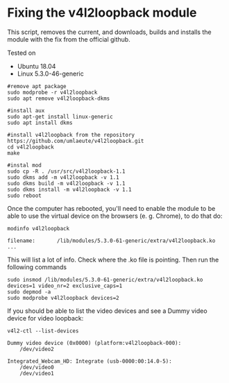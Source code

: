 # Fixing the v4l2loopback module
This script, removes the current, and downloads, builds and installs the module with 
the fix from the official github. 

Tested on 
- Ubuntu 18.04
- Linux 5.3.0-46-generic


```
#remove apt package
sudo modprobe -r v4l2loopback
sudo apt remove v4l2loopback-dkms

#install aux
sudo apt-get install linux-generic
sudo apt install dkms

#install v4l2loopback from the repository
https://github.com/umlaeute/v4l2loopback.git
cd v4l2loopback
make

#instal mod
sudo cp -R . /usr/src/v4l2loopback-1.1
sudo dkms add -m v4l2loopback -v 1.1
sudo dkms build -m v4l2loopback -v 1.1
sudo dkms install -m v4l2loopback -v 1.1
sudo reboot
```

Once the computer has rebooted, you'll need to enable the module to be able to use the virtual 
device on the browsers (e. g. Chrome), to do that do:


```
modinfo v4l2loopback
```
```
filename:       /lib/modules/5.3.0-61-generic/extra/v4l2loopback.ko
...
```


This will list a lot of info. Check where the .ko file is pointing.
Then run the following commands

```
sudo insmod /lib/modules/5.3.0-61-generic/extra/v4l2loopback.ko devices=1 video_nr=2 exclusive_caps=1
sudo depmod -a
sudo modprobe v4l2loopback devices=2
```

If you should be able to list the video devices and see a Dummy video device for video loopback:

```
v4l2-ctl --list-devices
```

```
Dummy video device (0x0000) (platform:v4l2loopback-000):
	/dev/video2

Integrated_Webcam_HD: Integrate (usb-0000:00:14.0-5):
	/dev/video0
	/dev/video1

```

